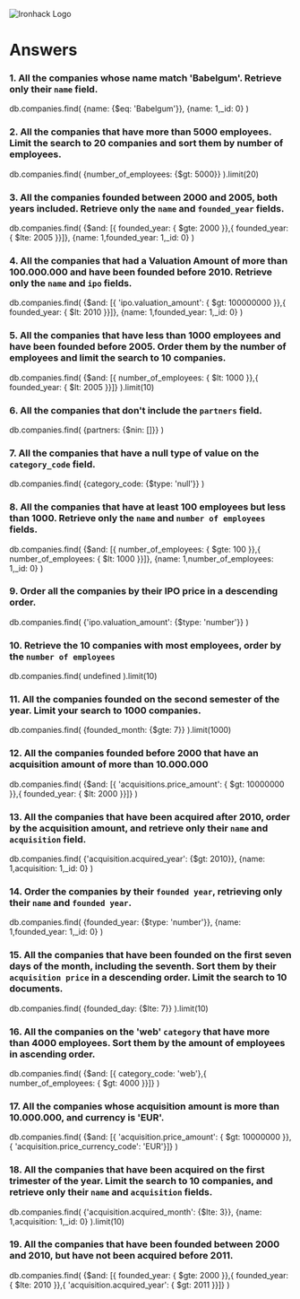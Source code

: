 ![Ironhack Logo](https://i.imgur.com/1QgrNNw.png)

# Answers

### 1. All the companies whose name match 'Babelgum'. Retrieve only their `name` field.

db.companies.find(
{name: {$eq: 'Babelgum'}},
{name: 1,\_id: 0}
)

### 2. All the companies that have more than 5000 employees. Limit the search to 20 companies and sort them by **number of employees**.

db.companies.find(
{number_of_employees: {$gt: 5000}}
).limit(20)

### 3. All the companies founded between 2000 and 2005, both years included. Retrieve only the `name` and `founded_year` fields.

db.companies.find(
{$and: [{ founded_year: { $gte: 2000 }},{ founded_year: { $lte: 2005 }}]},
{name: 1,founded_year: 1,\_id: 0}
)

### 4. All the companies that had a Valuation Amount of more than 100.000.000 and have been founded before 2010. Retrieve only the `name` and `ipo` fields.

db.companies.find(
{$and: [{ 'ipo.valuation_amount': { $gt: 100000000 }},{ founded_year: { $lt: 2010 }}]},
{name: 1,founded_year: 1,\_id: 0}
)

### 5. All the companies that have less than 1000 employees and have been founded before 2005. Order them by the number of employees and limit the search to 10 companies.

db.companies.find(
{$and: [{ number_of_employees: { $lt: 1000 }},{ founded_year: { $lt: 2005 }}]}
).limit(10)

### 6. All the companies that don't include the `partners` field.

db.companies.find(
{partners: {$nin: []}}
)

### 7. All the companies that have a null type of value on the `category_code` field.

db.companies.find(
{category_code: {$type: 'null'}}
)

### 8. All the companies that have at least 100 employees but less than 1000. Retrieve only the `name` and `number of employees` fields.

db.companies.find(
{$and: [{ number_of_employees: { $gte: 100 }},{ number_of_employees: { $lt: 1000 }}]},
{name: 1,number_of_employees: 1,\_id: 0}
)

### 9. Order all the companies by their IPO price in a descending order.

db.companies.find(
{'ipo.valuation_amount': {$type: 'number'}}
)

### 10. Retrieve the 10 companies with most employees, order by the `number of employees`

db.companies.find(
undefined
).limit(10)

### 11. All the companies founded on the second semester of the year. Limit your search to 1000 companies.

db.companies.find(
{founded_month: {$gte: 7}}
).limit(1000)

### 12. All the companies founded before 2000 that have an acquisition amount of more than 10.000.000

db.companies.find(
{$and: [{ 'acquisitions.price_amount': { $gt: 10000000 }},{ founded_year: { $lt: 2000 }}]}
)

### 13. All the companies that have been acquired after 2010, order by the acquisition amount, and retrieve only their `name` and `acquisition` field.

db.companies.find(
{'acquisition.acquired_year': {$gt: 2010}},
{name: 1,acquisition: 1,\_id: 0}
)

### 14. Order the companies by their `founded year`, retrieving only their `name` and `founded year`.

db.companies.find(
{founded_year: {$type: 'number'}},
{name: 1,founded_year: 1,\_id: 0}
)

### 15. All the companies that have been founded on the first seven days of the month, including the seventh. Sort them by their `acquisition price` in a descending order. Limit the search to 10 documents.

db.companies.find(
{founded_day: {$lte: 7}}
).limit(10)

### 16. All the companies on the 'web' `category` that have more than 4000 employees. Sort them by the amount of employees in ascending order.

db.companies.find(
{$and: [{ category_code: 'web'},{ number_of_employees: { $gt: 4000 }}]}
)

### 17. All the companies whose acquisition amount is more than 10.000.000, and currency is 'EUR'.

db.companies.find(
{$and: [{ 'acquisition.price_amount': { $gt: 10000000 }},{ 'acquisition.price_currency_code': 'EUR'}]}
)

### 18. All the companies that have been acquired on the first trimester of the year. Limit the search to 10 companies, and retrieve only their `name` and `acquisition` fields.

db.companies.find(
{'acquisition.acquired_month': {$lte: 3}},
{name: 1,acquisition: 1,\_id: 0}
).limit(10)

### 19. All the companies that have been founded between 2000 and 2010, but have not been acquired before 2011.

db.companies.find(
{$and: [{ founded_year: { $gte: 2000 }},{ founded_year: { $lte: 2010 }},{ 'acquisition.acquired_year': { $gt: 2011 }}]}
)
